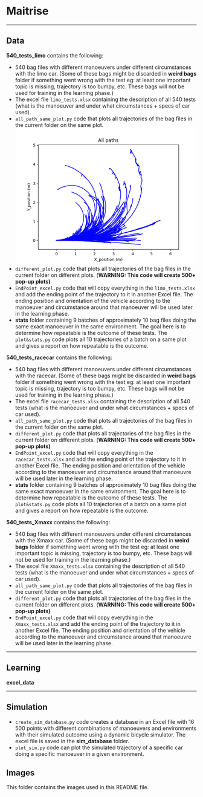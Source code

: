 # Maitrise
---
## Data

**540_tests_limo** contains the following:
- 540 bag files with different manoeuvers under different circumstances with the limo car. (Some of these bags might be discarded in **weird bags** folder if something went wrong with the test eg: at least one important topic is missing, trajectory is too bumpy, etc. These bags will not be used for training in the learning phase.)
- The excel file `limo_tests.xlsx` containing the description of all 540 tests (what is the manoeuver and under what circumstances + specs of car used).
- `all_path_same_plot.py` code that plots all trajectories of the bag files in the current folder on the same plot.
![all path](/Images/test.png)
- `different_plot.py` code that plots all trajectories of the bag files in the current folder on different plots. (**WARNING: This code will create 500+ pop-up plots)**
- `EndPoint_excel.py` code that will copy everything in the `limo_tests.xlsx` and add the ending point of the trajectory to it in another Excel file. The ending position and orientation of the vehicle according to the manoeuver and circumstance around that manoeuver will be used later in the learning phase.
- **stats** folder containing 9 batches of approximately 10 bag files doing the same exact manoeuver in the same environment. The goal here is to determine how repeatable is the outcome of these tests. The `plot&stats.py` code plots all 10 trajectories of a batch on a same plot and gives a report on how repeatable is the outcome.

**540_tests_racecar** contains the following:
- 540 bag files with different manoeuvers under different circumstances with the racecar. (Some of these bags might be discarded in **weird bags** folder if something went wrong with the test eg: at least one important topic is missing, trajectory is too bumpy, etc. These bags will not be used for training in the learning phase.)
- The excel file `racecar_tests.xlsx` containing the description of all 540 tests (what is the manoeuver and under what circumstances + specs of car used).
- `all_path_same_plot.py` code that plots all trajectories of the bag files in the current folder on the same plot.
- `different_plot.py` code that plots all trajectories of the bag files in the current folder on different plots. (**WARNING: This code will create 500+ pop-up plots)**
- `EndPoint_excel.py` code that will copy everything in the `racecar_tests.xlsx` and add the ending point of the trajectory to it in another Excel file. The ending position and orientation of the vehicle according to the manoeuver and circumstance around that manoeuvre will be used later in the learning phase.
- **stats** folder containing 9 batches of approximately 10 bag files doing the same exact manoeuver in the same environment. The goal here is to determine how repeatable is the outcome of these tests. The `plot&stats.py` code plots all 10 trajectories of a batch on a same plot and gives a report on how repeatable is the outcome.

**540_tests_Xmaxx** contains the following:
- 540 bag files with different manoeuvers under different circumstances with the Xmaxx car. (Some of these bags might be discarded in **weird bags** folder if something went wrong with the test eg: at least one important topic is missing, trajectory is too bumpy, etc. These bags will not be used for training in the learning phase.)
- The excel file `Xmaxx_tests.xlsx` containing the description of all 540 tests (what is the manoeuver and under what circumstances + specs of car used).
- `all_path_same_plot.py` code that plots all trajectories of the bag files in the current folder on the same plot.
- `different_plot.py` code that plots all trajectories of the bag files in the current folder on different plots. (**WARNING: This code will create 500+ pop-up plots)**
- `EndPoint_excel.py` code that will copy everything in the `Xmaxx_tests.xlsx` and add the ending point of the trajectory to it in another Excel file. The ending position and orientation of the vehicle according to the manoeuver and circumstance around that manoeuvre will be used later in the learning phase.

---
## Learning

**excel_data**

---
## Simulation

- `create_sim_database.py` code creates a database in an Excel file with 16 500 points with different combinations of manoeuvers and environments with their simulated outcome using a dynamic bicycle simulator. The excel file is saved in the **sim_database** folder.
- `plot_sim.py` code can plot the simulated trajectory of a specific car doing a specific manoeuver in a given environment.

## Images

This folder contains the images used in this README file.
